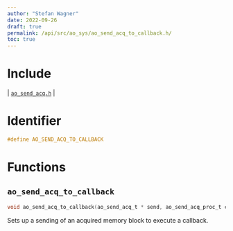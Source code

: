 ```yaml
---
author: "Stefan Wagner"
date: 2022-09-26
draft: true
permalink: /api/src/ao_sys/ao_send_acq_to_callback.h/
toc: true
---
```


# Include

| [`ao_send_acq.h`](ao_send_acq.h.md) |

# Identifier

```c
#define AO_SEND_ACQ_TO_CALLBACK
```

# Functions

## `ao_send_acq_to_callback`

```c
void ao_send_acq_to_callback(ao_send_acq_t * send, ao_send_acq_proc_t callback);
```

Sets up a sending of an acquired memory block to execute a callback.
